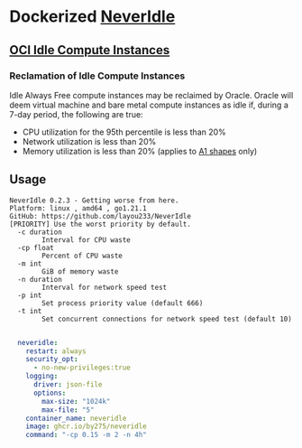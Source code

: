 # Dockerized [NeverIdle](https://github.com/layou233/NeverIdle)

## [OCI Idle Compute Instances](https://docs.oracle.com/en-us/iaas/Content/FreeTier/freetier_topic-Always_Free_Resources.htm)

### Reclamation of Idle Compute Instances

Idle Always Free compute instances may be reclaimed by Oracle. Oracle will deem virtual machine and bare metal compute instances as idle if, during a 7-day period, the following are true:

- CPU utilization for the 95th percentile is less than 20%
- Network utilization is less than 20%
- Memory utilization is less than 20% (applies to [A1 shapes](https://docs.oracle.com/en-us/iaas/Content/FreeTier/freetier_topic-Always_Free_Resources.htm#Details_of_the_Always_Free_Compute_instance__a1_flex) only)

## Usage

```asciidoc
NeverIdle 0.2.3 - Getting worse from here.
Platform: linux , amd64 , go1.21.1
GitHub: https://github.com/layou233/NeverIdle
[PRIORITY] Use the worst priority by default.
  -c duration
        Interval for CPU waste
  -cp float
        Percent of CPU waste
  -m int
        GiB of memory waste
  -n duration
        Interval for network speed test
  -p int
        Set process priority value (default 666)
  -t int
        Set concurrent connections for network speed test (default 10)
```

```yaml

  neveridle:
    restart: always
    security_opt:
      - no-new-privileges:true
    logging:
      driver: json-file
      options:
        max-size: "1024k"
        max-file: "5"
    container_name: neveridle
    image: ghcr.io/by275/neveridle
    command: "-cp 0.15 -m 2 -n 4h"
```
